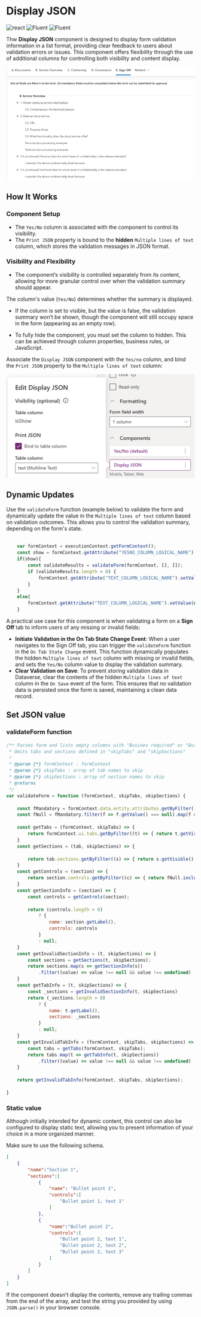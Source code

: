 ﻿# Display JSON

![react](https://img.shields.io/badge/react-16.8.6-brightgreen?style=plastic)
 ![Fluent](https://img.shields.io/badge/@fluentui/react-8.29.0-brightgreen?style=plastic) ![Fluent](https://img.shields.io/badge/%40fluentui%2Freact--components-9.46.2-brightgreen?style=plastic)

Thw **Display JSON** component  is designed to display form validation information in a list format, providing clear feedback to users about validation errors or issues. This component offers flexibility through the use of additional columns for controlling both visibility and content display.

![alt text](./images/summary.png)

## How It Works

### Component Setup

- The `Yes/No` column is associated with the component to control its visibility.
- The `Print JSON` property is bound to the **hidden** `Multiple lines of text` column, which stores the validation messages in JSON format.

### Visibility and Flexibility

- The component’s visibility is controlled separately from its content, allowing for more granular control over when the validation summary should appear.

The column's value (`Yes/No`) determines whether the summary is displayed.

- If the column is set to visible, but the value is false, the validation summary won’t be shown, though the component will still occupy space in the form (appearing as an empty row).

- To fully hide the component, you must set the column to hidden. This can be achieved through column properties, business rules, or JavaScript.

Associate the `Display JSON` component with the `Yes/no` column, and bind the `Print JSON` property to the `Multiple lines of text` column:

![alt text](./images/config.png)

## Dynamic Updates
Use the `validateForm` function (example below) to validate the form and dynamically update the value in the `Multiple lines of text` column based on validation outcomes. This allows you to control the validation summary, depending on the form's state.

```javascript

    var formContext = executionContext.getFormContext();
    const show = formContext.getAttribute("YESNO_COLUMN_LOGICAL_NAME").getValue();
    if(show){
        const validateResults = validateForm(formContext, [], []);
        if (validateResults.length > 0) {
            formContext.getAttribute("TEXT_COLUMN_LOGICAL_NAME").setValue(JSON.stringify(validateResults));
        }
    }
    else{
        formContext.getAttribute("TEXT_COLUMN_LOGICAL_NAME").setValue(null);
    }
```

A practical use case for this component is when validating a form on a **Sign Off** tab to inform users of any missing or invalid fields:

- **Initiate Validation in the On Tab State Change Event**:
When a user navigates to the Sign Off tab, you can trigger the `validateForm` function in the `On Tab State Change` event.
This function dynamically populates the hidden `Multiple lines of text` column with missing or invalid fields, and sets the `Yes/No` column value to display the validation summary.
- **Clear Validation on Save**: To prevent storing validation data in Dataverse, clear the contents of the hidden `Multiple lines of text` column in the `On Save` event of the form.
This ensures that no validation data is persisted once the form is saved, maintaining a clean data record.

## Set JSON value

### validateForm function

```javascript
/** Parses form and lists empty columns with "Busines required" or "Busines recommended" levels.
 * Omits tabs and sections defined in "skipTabs" and "skipSections"
 *
 * @param {*} formContext : formContext
 * @param {*} skipTabs : array of tab names to skip
 * @param {*} skipSections : array of section names to skip
 * @returns
 */
var validateForm = function (formContext, skipTabs, skipSections) {

    const fMandatory = formContext.data.entity.attributes.getByFilter((a) => { return a.getRequiredLevel() !== "none" });
    const fNull = fMandatory.filter(f => f.getValue() === null).map(f => f.getName())

    const getTabs = (formContext, skipTabs) => {
        return formContext.ui.tabs.getByFilter((t) => { return t.getVisible() && !skipTabs.includes(t.getName()) })
    }
    const getSections = (tab, skipSections) => {

        return tab.sections.getByFilter((s) => { return s.getVisible() && !skipSections?.includes(s.getName()) })
    }
    const getControls = (section) => {
        return section.controls.getByFilter((c) => { return fNull.includes(c.getName()) && c.getVisible() }).map(c => c.getLabel());
    }
    const getSectionInfo = (section) => {
        const controls = getControls(section);

        return (controls.length > 0)
            ? {
                name: section.getLabel(),
                controls: controls
            }
            : null;
    }
    const getInvalidSectionInfo = (t, skipSections) => {
        const sections = getSections(t, skipSections);
        return sections.map(s => getSectionInfo(s))
            .filter((value) => value !== null && value !== undefined)
    }
    const getTabInfo = (t, skipSections) => {
        const _sections = getInvalidSectionInfo(t, skipSections)
        return (_sections.length > 0)
            ? {
                name: t.getLabel(),
                sections: _sections
            }
            : null;
    }
    const getInvalidTabInfo = (formContext, skipTabs, skipSections) => {
        const tabs = getTabs(formContext, skipTabs);
        return tabs.map(t => getTabInfo(t, skipSections))
            .filter((value) => value !== null && value !== undefined)
    }

    return getInvalidTabInfo(formContext, skipTabs, skipSections);

}

```

### Static value


Although initially intended for dynamic content, this control can also be configured to display static text, allowing you to present information of your choice in a more organized manner.

Make sure to use the following schema.

```json
[
    {
        "name":"Section 1",
        "sections":[
            {
                "name": "Bullet point 1",
                "controls":[
                    "Bullet point 1, text 1"
                ]
            },
            {
                "name":"Bullet point 2",
                "controls":[
                    "Bullet point 2, text 1",
                    "Bullet point 2, text 2",
                    "Bullet point 2, text 3"
                ]
            }
        ]
    }
]
```

If the component doesn't display the contents, remove any trailing commas from the end of the array, and test the string you provided by using `JSON.parse()` in your browser console.